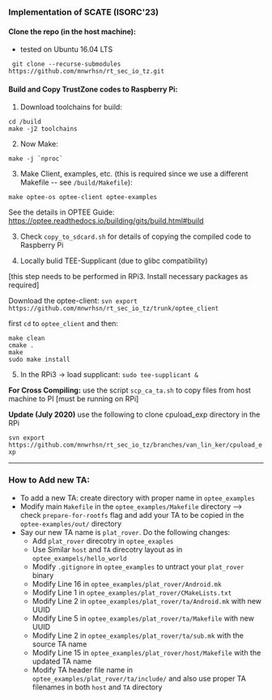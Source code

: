 ### Implementation of SCATE (ISORC'23)

#### Clone the repo (in the host machine):

* tested on Ubuntu 16.04 LTS

` git clone --recurse-submodules https://github.com/mnwrhsn/rt_sec_io_tz.git`

#### Build and Copy TrustZone codes to Raspberry Pi:

1. Download toolchains for build:

```
cd /build
make -j2 toolchains
```

2. Now Make:

```
make -j `nproc`
```

3. Make Client, examples, etc. (this is required since we use a different Makefile -- see `/build/Makefile`):

```
make optee-os optee-client optee-examples
```

See the details in OPTEE Guide: https://optee.readthedocs.io/building/gits/build.html#build

3. Check `copy_to_sdcard.sh` for details of copying the compiled code to Raspberry Pi

4. Locally bulid TEE-Supplicant (due to glibc compatibility) 

[this step needs to be performed in RPi3. Install necessary packages as required]

Download the optee-client:
`svn export https://github.com/mnwrhsn/rt_sec_io_tz/trunk/optee_client`

first `cd` to `optee_client`
and then:
```
make clean
cmake .
make
sudo make install
```

5. In the RPi3 -> load supplicant: `sudo tee-supplicant &`

**For Cross Compiling:** use the script `scp_ca_ta.sh` to copy files from host machine to PI [must be running on RPi] 

**Update (July 2020)**
use the following to clone cpuload_exp directory in the RPi

`svn export https://github.com/mnwrhsn/rt_sec_io_tz/branches/van_lin_ker/cpuload_exp`

----

### How to Add new TA:

* To add a new TA: create directory with proper name in `optee_examples`
* Modify main `Makefile` in the `optee_examples/Makefile` directory --> check `prepare-for-rootfs` flag and add your TA to be copied in the `optee-examples/out/` directory
* Say our new TA name is `plat_rover`. Do the following changes:
  - Add `plat_rover` direcotry in `optee_exaples`
  - Use Similar `host` and `TA` direcotry layout as in `optee_exampels/hello_world`
  - Modify `.gitignore` in `optee_examples` to untract your `plat_rover` binary
  - Modify Line 16 in `optee_examples/plat_rover/Android.mk`
  - Modify Line 1 in `optee_examples/plat_rover/CMakeLists.txt`
  - Modify Line 2 in `optee_examples/plat_rover/ta/Android.mk` with new UUID
  - Modify Line 5 in `optee_examples/plat_rover/ta/Makefile` with new UUID
  - Modify Line 2 in `optee_examples/plat_rover/ta/sub.mk` with the source TA name
  - Modify Line 15 in `optee_examples/plat_rover/host/Makefile` with the updated TA name
  - Modify TA header file name in `optee_examples/plat_rover/ta/include/` and also use proper TA filenames in both `host` and `TA` directory

